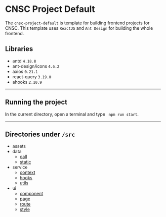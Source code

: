 # CNSC Project Default

The `cnsc-project-default` is template for building frontend projects for CNSC. This template uses `ReactJS` and `Ant Design` for building the whole frontend.

## Libraries

- antd `4.18.8`
- ant-design/icons `4.6.2`
- axios `0.21.1`
- react-query `3.19.0`
- ahooks `2.10.9`

---

## Running the project

In the current directory, open a terminal and type ` npm run start`.

---

## Directories under `/src`

- assets
- data
  - [call](/src/data/call/README.md)
  - [static](/src/data/static/README.md)
- service
  - [context](/src/service/context/README.md)
  - [hooks](/src/service/hooks/README.md)
  - [utils](/src/service/utils/README.md)
- ui
  - [component](/src/ui/component/README.md)
  - [page](/src/ui/page/README.md)
  - [route](/src/ui/route/README.md)
  - [style](/src/ui/style/README.md)
